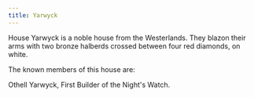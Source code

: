 ```yaml
---
title: Yarwyck
---
```


House Yarwyck is a noble house from the Westerlands. They blazon their arms with two bronze halberds crossed between four red diamonds, on white.

The known members of this house are:

Othell Yarwyck, First Builder of the Night's Watch. 


